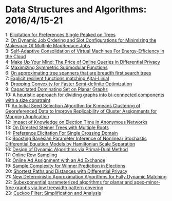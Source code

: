 # Data Structures and Algorithms: 2016/4/15-21  
1: [Elicitation for Preferences Single Peaked on Trees](https://doi.org/10.48550/arXiv.1604.04403)  
2: [On Dynamic Job Ordering and Slot Configurations for Minimizing the  Makespan Of Multiple MapReduce Jobs](https://doi.org/10.48550/arXiv.1604.04471)  
3: [Self-Adaptive Consolidation of Virtual Machines For Energy-Efficiency in  the Cloud](https://doi.org/10.48550/arXiv.1604.04482)  
4: [Make Up Your Mind: The Price of Online Queries in Differential Privacy](https://doi.org/10.48550/arXiv.1604.04618)  
5: [Maximizing Symmetric Submodular Functions](https://doi.org/10.48550/arXiv.1409.5900)  
6: [On approximating tree spanners that are breadth first search trees](https://doi.org/10.48550/arXiv.1506.02243)  
7: [Explicit resilient functions matching Ajtai-Linial](https://doi.org/10.48550/arXiv.1509.00092)  
8: [Dropping Convexity for Faster Semi-definite Optimization](https://doi.org/10.48550/arXiv.1509.03917)  
9: [Capacitated Dominating Set on Planar Graphs](https://doi.org/10.48550/arXiv.1604.04664)  
10: [A heuristic approach for dividing graphs into bi-connected components  with a size constraint](https://doi.org/10.48550/arXiv.1604.04829)  
11: [An Initial Seed Selection Algorithm for K-means Clustering of  Georeferenced Data to Improve Replicability of Cluster Assignments for  Mapping Application](https://doi.org/10.48550/arXiv.1604.04893)  
12: [Impact of Knowledge on Election Time in Anonymous Networks](https://doi.org/10.48550/arXiv.1604.05023)  
13: [On Directed Steiner Trees with Multiple Roots](https://doi.org/10.48550/arXiv.1604.05103)  
14: [Preference Elicitation For Single Crossing Domain](https://doi.org/10.48550/arXiv.1604.05194)  
15: [Boosting Bayesian Parameter Inference of Nonlinear Stochastic  Differential Equation Models by Hamiltonian Scale Separation](https://doi.org/10.48550/arXiv.1509.05305)  
16: [Design of Dynamic Algorithms via Primal-Dual Method](https://doi.org/10.48550/arXiv.1604.05337)  
17: [Online Row Sampling](https://doi.org/10.48550/arXiv.1604.05448)  
18: [Online Ad Assignment with an Ad Exchange](https://doi.org/10.48550/arXiv.1604.05603)  
19: [Sample Complexity for Winner Prediction in Elections](https://doi.org/10.48550/arXiv.1502.04354)  
20: [Shortest Paths and Distances with Differential Privacy](https://doi.org/10.48550/arXiv.1511.04631)  
21: [New Deterministic Approximation Algorithms for Fully Dynamic Matching](https://doi.org/10.48550/arXiv.1604.05765)  
22: [Subexponential parameterized algorithms for planar and apex-minor-free  graphs via low treewidth pattern covering](https://doi.org/10.48550/arXiv.1604.05999)  
23: [Cuckoo Filter: Simplification and Analysis](https://doi.org/10.48550/arXiv.1604.06067)  
